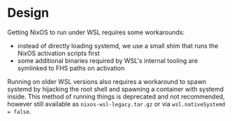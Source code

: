 # Design

Getting NixOS to run under WSL requires some workarounds:

- instead of directly loading systemd, we use a small shim that runs the NixOS activation scripts first
- some additional binaries required by WSL's internal tooling are symlinked to FHS paths on activation

Running on older WSL versions also requires a workaround to spawn systemd by hijacking the root shell and
spawning a container with systemd inside. This method of running things is deprecated and not recommended,
however still available as `nixos-wsl-legacy.tar.gz` or via `wsl.nativeSystemd = false`.

